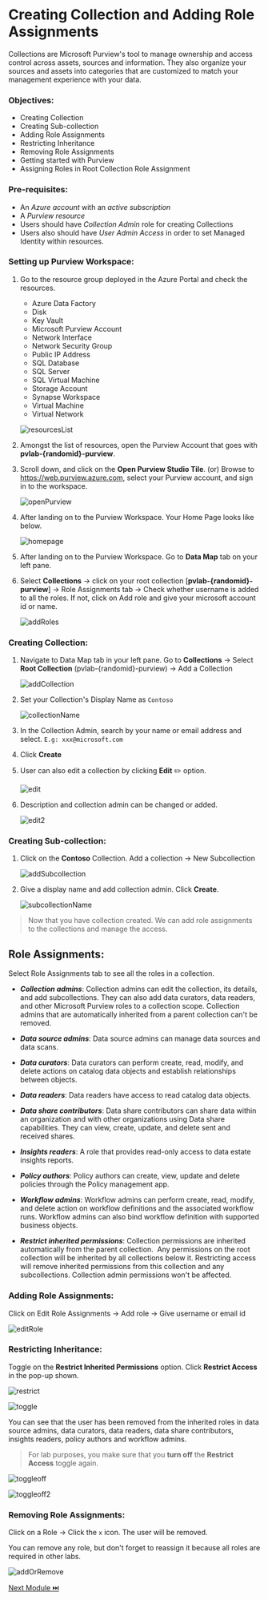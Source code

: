 # Creating Collection and Adding Role Assignments

Collections are Microsoft Purview's tool to manage ownership and access control across assets, sources and information.
They also organize your sources and assets into categories that are customized to match your management experience with your data.

### Objectives:

- Creating Collection
- Creating Sub-collection
- Adding Role Assignments
- Restricting Inheritance
- Removing Role Assignments
- Getting started with Purview
- Assigning Roles in Root Collection Role Assignment

### Pre-requisites:

- An *Azure account* with an *active subscription*
- A *Purview resource*
- Users should have *Collection Admin* role for creating Collections
- Users also should have *User Admin Access* in order to set Managed Identity within resources.

### Setting up Purview Workspace:

1. Go to the resource group deployed in the Azure Portal and check the resources.

	- Azure Data Factory
	- Disk
	- Key Vault
	- Microsoft Purview Account
	- Network Interface
	- Network Security Group
	- Public IP Address
	- SQL Database
	- SQL Server
	- SQL Virtual Machine
	- Storage Account
	- Synapse Workspace
	- Virtual Machine
	- Virtual Network

	![resourcesList](./assets/1-1_resources_list.jpg "resources list")
	

2. Amongst the list of resources, open the Purview Account that goes with **pvlab-{randomid}-purview**.

3. Scroll down, and click on the **Open Purview Studio Tile**.
				(or)
   Browse to https://web.purview.azure.com, select your Purview account, and sign in to the workspace.
   
   
   ![openPurview](./assets/1-2_open_purview.jpg "open purview")
	

4. After landing on to the Purview Workspace. Your Home Page looks like below.

   
   ![homepage](./assets/1-3_homepage.jpg "homepage")
	

5. After landing on to the Purview Workspace. Go to **Data Map** tab on your left pane.

6. Select **Collections** -> click on your root collection [**pvlab-{randomid}-purview**] -> Role Assignments tab -> Check whether username is added to all the roles.
   If not, click on Add role and give your microsoft account id or name.

   
   	![addRoles](./assets/1-4_add_roles.jpg "add roles")
	

### Creating Collection:

1. Navigate to Data Map tab in your left pane. Go to **Collections** -> Select **Root Collection** (pvlab-{randomid}-purview) -> Add a Collection

   ![addCollection](./assets/2-1_add_collection.jpg "add collection")

2. Set your Collection's Display Name as ```Contoso```

   ![collectionName](./assets/2-2_collection_name.jpg "collection name")

3. In the Collection Admin, search by your name or email address and select.
   ```E.g: xxx@microsoft.com```

4. Click **Create**

5. User can also edit a collection by clicking **Edit** ✏️ option.

   ![edit](./assets/2-3_edit.jpg "edit")

6. Description and collection admin can be changed or added.

   ![edit2](./assets/2-4_edit_2.jpg "edit 2")

### Creating Sub-collection:

1. Click on the **Contoso** Collection. Add a collection -> New Subcollection

   ![addSubcollection](./assets/2-5_add_subcollection.jpg "add subcollection")

2. Give a display name and add collection admin. Click **Create**.

   ![subcollectionName](./assets/2-6_subcollection_name.jpg "subcollection name")

> Now that you have collection created. We can add role assignments to the collections and manage the access.

## Role Assignments:

Select Role Assignments tab to see all the roles in a collection.

- **_Collection admins_**: 
  Collection admins can edit the collection, its details, and add subcollections. They can also add data curators, data readers, and other Microsoft Purview roles to a collection scope. Collection admins that are automatically inherited from a parent collection can't be removed.

- **_Data source admins_**:
  Data source admins can manage data sources and data scans.

- **_Data curators_**:
  Data curators can perform create, read, modify, and delete actions on catalog data objects and establish relationships between objects.

- **_Data readers_**:
  Data readers have access to read catalog data objects.

- **_Data share contributors_**:
  Data share contributors can share data within an organization and with other organizations using Data share capabilities. They can view, create, update, and delete sent and received shares.

- **_Insights readers_**:
  A role that provides read-only access to data estate insights reports.

- **_Policy authors_**:
  Policy authors can create, view, update and delete policies through the Policy management app.

- **_Workflow admins_**:
  Workflow admins can perform create, read, modify, and delete action on workflow definitions and the associated workflow runs. Workflow admins can also bind workflow definition with supported business objects.

- **_Restrict inherited permissions_**:
  Collection permissions are inherited automatically from the parent collection. 
  Any permissions on the root collection will be inherited by all collections below it.
  Restricting access will remove inherited permissions from this collection and any subcollections.
  Collection admin permissions won't be affected.

### Adding Role Assignments:

Click on Edit Role Assignments -> Add role -> Give username or email id

![editRole](./assets/2-7_edit_role.jpg "edit role")

### Restricting Inheritance:

Toggle on the **Restrict Inherited Permissions** option. Click **Restrict Access** in the pop-up shown.

![restrict](./assets/2-8_restrict.jpg "restrict")

![toggle](./assets/2-9_toggle.jpg "toggle")

You can see that the user has been removed from the inherited roles in data source admins, data curators, data readers, data share contributors, insights readers, policy authors and workflow admins.

> For lab purposes, you make sure that you **turn off** the **Restrict Access** toggle again.

![toggleoff](./assets/2-9_2_toggle.jpg "toggleoff")

![toggleoff2](./assets/2-9_3_toggle.jpg "toggleoff2")



### Removing Role Assignments:

Click on a Role -> Click the ``x`` icon. The user will be removed.

You can remove any role, but don't forget to reassign it because all roles are required in other labs.

![addOrRemove](./assets/2-10_add_or_remove.jpg "add or remove")

[Next Module ⏭️](../02_registering-and-scanning-sql-db-source-and-adls-gen2-account/documentation.md)
